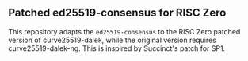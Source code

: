 ## Patched ed25519-consensus for RISC Zero

This repository adapts the `ed25519-consensus` to the RISC Zero patched version of curve25519-dalek, 
while the original version requires curve25519-dalek-ng. This is inspired by Succinct's patch for SP1.